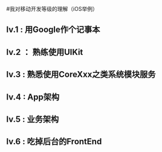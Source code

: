#我对移动开发等级的理解（iOS举例）

## lv.1 : 用Google作个记事本

## lv.2 ： 熟练使用UIKit

## lv.3 : 熟悉使用CoreXxx之类系统模块服务

## lv.4 : App架构

## lv.5 : 业务架构

## lv.6 : 吃掉后台的FrontEnd